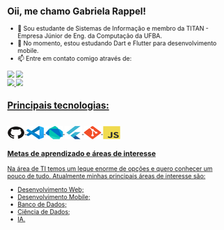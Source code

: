 ## Oii, me chamo Gabriela Rappel!

- 🔭 Sou estudante de Sistemas de Informação e membro da TITAN - Empresa Júnior de Eng. da Computação da UFBA.
- 🌱 No momento, estou estudando Dart e Flutter para desenvolvimento mobile.
- 📫 Entre em contato comigo através de:
  
<div>
  <a href = "mailto:garielafr3005@gmail.com"><img src="https://img.shields.io/badge/-Gmail-%23333?style=for-the-badge&logo=gmail&logoColor=white" target="_blank"></a>
   <a href="https://www.linkedin.com/in/gabriela-rappel-65326b298" target="_blank"><img src="https://img.shields.io/badge/-LinkedIn-%230077B5?style=for-the-badge&logo=linkedin&logoColor=white" target="_blank"></a> 
</div>

<div>
  <a href="https://github.com/gabrielarappel">
  <img width="48%" src="https://github-readme-stats.vercel.app/api?username=gabrielarappel&show_icons=true&theme=radical"/>
  <img width="48%" src="https://github-readme-stats.vercel.app/api/top-langs/?username=gabrielarappel&layout=compact&langs_count=16&theme=radical">
  </div>

## Principais tecnologias:
<div style="display: inline_block"><br>
  <img align="center" alt="Github" height="30" width="40" src="https://raw.githubusercontent.com/devicons/devicon/master/icons/github/github-original.svg">
  <img align="center" alt="vscode" height="30" width="40" src="https://raw.githubusercontent.com/devicons/devicon/master/icons/vscode/vscode-original.svg">
  <img align="center" alt="dart" height="30" width="40" src="https://raw.githubusercontent.com/devicons/devicon/master/icons/dart/dart-original.svg">
  <img align="center" alt="flutter" height="30" width="40" src="https://raw.githubusercontent.com/devicons/devicon/master/icons/flutter/flutter-original.svg">
  <img align="center" alt="git" height="30" width="40" src="https://raw.githubusercontent.com/devicons/devicon/master/icons/git/git-original.svg">
  <img align="center" alt="js" height="30" width="40" src="https://raw.githubusercontent.com/devicons/devicon/master/icons/javascript/javascript-original.svg">  
</div>





### Metas de aprendizado e áreas de interesse

Na área de TI temos um leque enorme de opções e quero conhecer um pouco de tudo. Atualmente minhas principais áreas de interesse são: 
- Desenvolvimento Web;
- Desenvolvimento Mobile;
- Banco de Dados;
- Ciência de Dados;
- IA.
